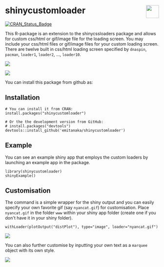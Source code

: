 shinycustomloader <img src="https://user-images.githubusercontent.com/7620319/38168251-79f0b7e8-358a-11e8-8d18-c367656bfdea.png" height="42" width="42" align="right" />
========================================================

[![CRAN\_Status\_Badge](http://www.r-pkg.org/badges/version/shinycustomloader)](https://cran.r-project.org/package=shinycustomloader)

This R-package is an extension to the shinycssloaders package and allows for custom css/html or gif/image file for the loading screen. You may include your css/html files or gif/image files for your custom loading screen. There are twelve built in css/html loading screen specified by `dnaspin`, `pacman`, `loader1`, `loader2`,  ...,  `loader10`.

![](https://user-images.githubusercontent.com/7620319/38162692-b25596e8-3531-11e8-996b-7cceec95464d.gif)

![](https://user-images.githubusercontent.com/7620319/38162696-cafcd18e-3531-11e8-8228-f08defa97ae0.gif)

You can install this package from github as:

## Installation 

```
# You can install it from CRAN:
install.packages("shinycustomloader")

# Or the the development version from GitHub:
# install.packages("devtools")
devtools::install_github('emitanaka/shinycustomloader')
```

## Example 

You can see an example shiny app that employs the custom loaders by launching an example app in the package.

```
library(shinycustomloader)
shinyExample()

```
## Customisation

The command is a simple wrapper for the shiny output and you can easily specify your own favorite gif (say `nyancat.gif`) for customisation. Place `nyancat.gif` in the folder `www` within your shiny app folder (create one if you don't have it in your shiny folder).

```
withLoader(plotOutput("distPlot"), type="image", loader="nyancat.gif")
```
![](https://user-images.githubusercontent.com/7620319/38162695-bccb7c1e-3531-11e8-90ed-168fd79b79dd.gif)

You can also further customise by inputting your own text as a `marquee` object with its own style.

![](https://user-images.githubusercontent.com/7620319/38162646-abfcb7e6-3530-11e8-9160-1e768057f32d.gif)
